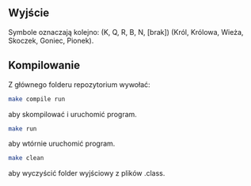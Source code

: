 Wyjście
-------
Symbole oznaczają kolejno: (K, Q, R, B, N, [brak]) (Król, Królowa, Wieża, Skoczek, Goniec, Pionek).

Kompilowanie
------------
Z głównego folderu repozytorium wywołać:

```bash
make compile run
```
aby skompilować i uruchomić program.

```bash
make run
```
aby wtórnie uruchomić program.

```bash
make clean
```
aby wyczyścić folder wyjściowy z plików .class.
